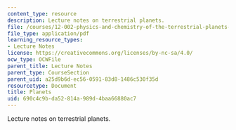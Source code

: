 ```yaml
---
content_type: resource
description: Lecture notes on terrestrial planets.
file: /courses/12-002-physics-and-chemistry-of-the-terrestrial-planets-fall-2008/690c4c9bda52814a989d4baa66880ac7_MIT12_002f08_lec31.pdf
file_type: application/pdf
learning_resource_types:
- Lecture Notes
license: https://creativecommons.org/licenses/by-nc-sa/4.0/
ocw_type: OCWFile
parent_title: Lecture Notes
parent_type: CourseSection
parent_uid: a25d9b6d-ec56-0591-83d8-1486c530f35d
resourcetype: Document
title: Planets
uid: 690c4c9b-da52-814a-989d-4baa66880ac7
---
```

Lecture notes on terrestrial planets.